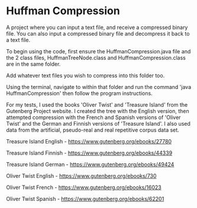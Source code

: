 # Huffman Compression

A project where you can input a text file, and receive a compressed binary file. You can also input a compressed binary file and decompress it back to a text file.

To begin using the code, first ensure the HuffmanCompression.java file and the 2 class files, HuffmanTreeNode.class and HuffmanCompression.class are in the same folder.

Add whatever text files you wish to compress into this folder too.

Using the terminal, navigate to within that folder and run the command 'java HuffmanCompression' then follow the program instructions.

For my tests, I used the books 'Oliver Twist' and 'Treasure Island' from the Gutenberg Project website. I created the tree with the English version, then attempted compression with the French and Spanish versions of 'Oliver Twist' and the German and Finnish versions of 'Treasure Island'. I also used data from the artificial, pseudo-real and real repetitive corpus data set. 

Treasure Island English - https://www.gutenberg.org/ebooks/27780

Treasure Island Finnish - https://www.gutenberg.org/ebooks/44339

Treasure Island German - https://www.gutenberg.org/ebooks/49424


Oliver Twist English - https://www.gutenberg.org/ebooks/730

Oliver Twist French - https://www.gutenberg.org/ebooks/16023

Oliver Twist Spanish - https://www.gutenberg.org/ebooks/62201
